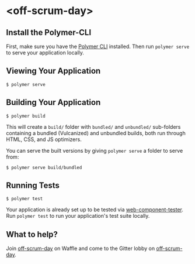 # \<off-scrum-day\>

## Install the Polymer-CLI

First, make sure you have the [Polymer CLI](https://www.npmjs.com/package/polymer-cli) installed. Then run `polymer serve` to serve your application locally.

## Viewing Your Application

```
$ polymer serve
```

## Building Your Application

```
$ polymer build
```

This will create a `build/` folder with `bundled/` and `unbundled/` sub-folders
containing a bundled (Vulcanized) and unbundled builds, both run through HTML,
CSS, and JS optimizers.

You can serve the built versions by giving `polymer serve` a folder to serve
from:

```
$ polymer serve build/bundled
```

## Running Tests

```
$ polymer test
```

Your application is already set up to be tested via [web-component-tester](https://github.com/Polymer/web-component-tester). Run `polymer test` to run your application's test suite locally.

## What to help?

Join [off-scrum-day](https://waffle.io/ruud/off-scrum-day/join) on Waffle
and come to the Gitter lobby on [off-scrum-day](https://gitter.im/off-scrum-day/Lobby?utm_source=share-link&utm_medium=link&utm_campaign=share-link).
